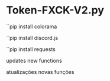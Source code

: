 # Token-FXCK-V2.py

``pip install colorama

``pip install discord.js

``pip install requests



updates new functions



atualizações novas funções

